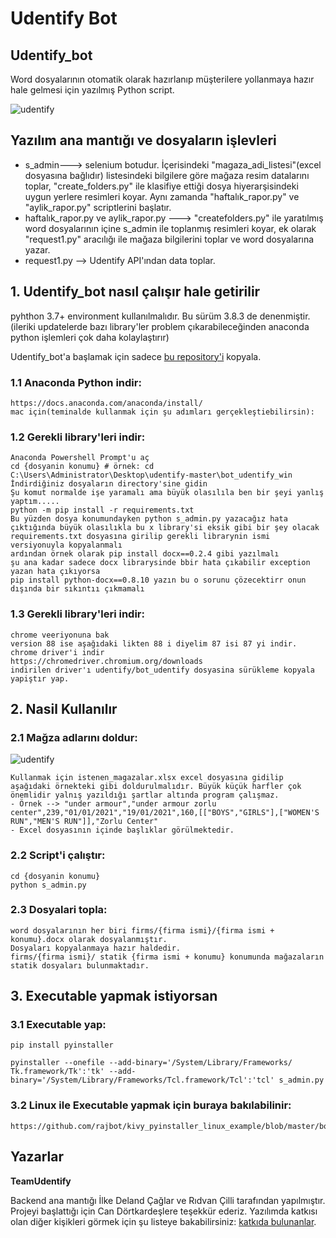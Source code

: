 # Udentify Bot

## Udentify_bot


Word dosyalarının otomatik olarak hazırlanıp müşterilere yollanmaya hazır hale gelmesi için yazılmış Python script. 

![udentify](https://i.imgur.com/RQoJhvo.png)




## Yazılım ana mantığı ve dosyaların işlevleri

- s_admin---> selenium botudur. İçerisindeki "magaza_adi_listesi"(excel dosyasına bağlıdır) listesindeki bilgilere göre mağaza resim datalarını toplar, "create_folders.py" ile klasifiye ettiği dosya hiyerarşisindeki uygun yerlere resimleri koyar. Aynı zamanda "haftalık_rapor.py" ve "aylik_rapor.py" scriptlerini başlatır.
- haftalık_rapor.py ve aylik_rapor.py ---> "createfolders.py" ile yaratılmış word dosyalarının içine s_admin ile toplanmış resimleri koyar, ek olarak "request1.py" aracılığı ile mağaza bilgilerini toplar ve word dosyalarına yazar.
- request1.py --> Udentify API'ından data toplar.




## 1. Udentify_bot nasıl çalışır hale getirilir

pyhthon 3.7+ environment kullanılmalıdır. Bu sürüm 3.8.3 de denenmiştir.(ileriki updatelerde bazı library'ler problem çıkarabileceğinden anaconda python işlemleri çok daha kolaylaştırır)


Udentify_bot'a başlamak için sadece [bu repository'i](https://github.com/delandcaglar/udentify.git) kopyala.





### 1.1 Anaconda Python indir:

```
https://docs.anaconda.com/anaconda/install/
mac için(teminalde kullanmak için şu adımları gerçekleştiebilirsin):
```
### 1.2 Gerekli library'leri indir:
```
Anaconda Powershell Prompt'u aç
cd {dosyanin konumu} # örnek: cd C:\Users\Administrator\Desktop\udentify-master\bot_udentify_win
İndirdiğiniz dosyaların directory'sine gidin
Şu komut normalde işe yaramalı ama büyük olasılıla ben bir şeyi yanlış yaptım.....
python -m pip install -r requirements.txt
Bu yüzden dosya konumundayken python s_admin.py yazacağız hata çıktığında büyük olasılıkla bu x library'si eksik gibi bir şey olacak requirements.txt dosyasına girilip gerekli librarynin ismi versiyonuyla kopyalanmalı
ardından örnek olarak pip install docx==0.2.4 gibi yazılmalı 
şu ana kadar sadece docx librarysinde bbir hata çıkabilir exception yazan hata çıkıyorsa 
pip install python-docx==0.8.10 yazın bu o sorunu çözecektirr onun dışında bir sıkıntıı çıkmamalı
```

### 1.3 Gerekli library'leri indir:
```
chrome veeriyonuna bak
version 88 ise aşağıdaki likten 88 i diyelim 87 isi 87 yi indir.
chrome driver'i indir
https://chromedriver.chromium.org/downloads
indirilen driver'ı udentify/bot_udentify dosyasina sürükleme kopyala yapiştır yap. 
```

## 2. Nasil Kullanılır

### 2.1 Mağza adlarını doldur:

![udentify](https://i.imgur.com/yyqHcLT.png)
```
Kullanmak için istenen_magazalar.xlsx excel dosyasına gidilip aşağıdaki örnekteki gibi doldurulmalıdır. Büyük küçük harfler çok önemlidir yalnış yazıldığı şartlar altında program çalışmaz.
- Örnek --> "under armour","under armour zorlu center",239,"01/01/2021","19/01/2021",160,[["BOYS","GIRLS"],["WOMEN'S RUN","MEN'S RUN"]],"Zorlu Center"
- Excel dosyasının içinde başlıklar görülmektedir.

```

### 2.2 Script'i çalıştır:
```
cd {dosyanin konumu}
python s_admin.py 

```

### 2.3 Dosyalari topla:
```
word dosyalarının her biri firms/{firma ismi}/{firma ismi + konumu}.docx olarak dosyalanmıştır.
Dosyaları kopyalanmaya hazır haldedir.
firms/{firma ismi}/ statik {firma ismi + konumu} konumunda mağazaların statik dosyaları bulunmaktadır.

```
## 3. Executable yapmak istiyorsan

### 3.1 Executable yap:

```
pip install pyinstaller
```
```
pyinstaller --onefile --add-binary='/System/Library/Frameworks/
Tk.framework/Tk':'tk' --add-binary='/System/Library/Frameworks/Tcl.framework/Tcl':'tcl' s_admin.py
```

### 3.2 Linux ile Executable yapmak için buraya bakılabilinir:

```
https://github.com/rajbot/kivy_pyinstaller_linux_example/blob/master/bootstrap.sh
```




## Yazarlar

 **TeamUdentify**

Backend ana mantığı İlke Deland Çağlar ve Rıdvan Çilli tarafından yapılmıştır. Projeyi başlattığı için Can Dörtkardeşlere teşekkür ederiz.
Yazılımda katkısı olan diğer kişikleri görmek için şu listeye bakabilirsiniz: [katkıda bulunanlar](https://github.com/sukeesh/Jarvis/graphs/contributors).
